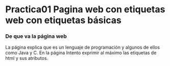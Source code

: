 # Practica01 Pagina web con etiquetas web con etiquetas básicas
### De que va la página web
La página explica que es un lenguaje de programación y algunos de ellos como Java y C.
En la página Intento exprimir al máximo las etiquetas de html y sus atributos.
